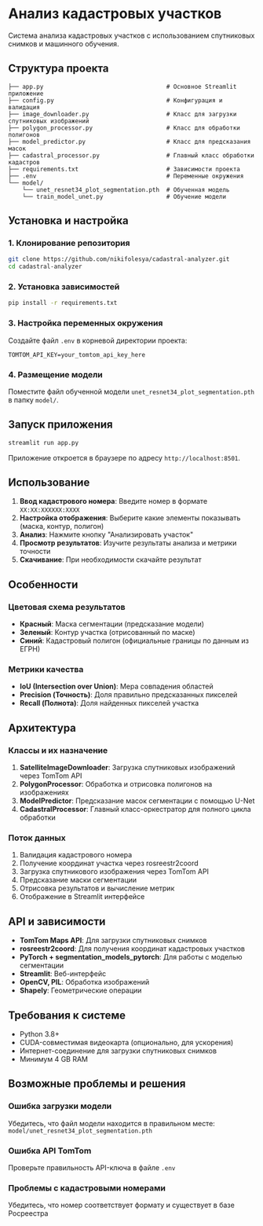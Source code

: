 # Анализ кадастровых участков

Система анализа кадастровых участков с использованием спутниковых снимков и машинного обучения.

## Структура проекта

```
├── app.py                                   # Основное Streamlit приложение
├── config.py                                # Конфигурация и валидация
├── image_downloader.py                      # Класс для загрузки спутниковых изображений
├── polygon_processor.py                     # Класс для обработки полигонов
├── model_predictor.py                       # Класс для предсказания масок
├── cadastral_processor.py                   # Главный класс обработки кадастров
├── requirements.txt                         # Зависимости проекта
├── .env                                     # Переменные окружения
└── model/
    └── unet_resnet34_plot_segmentation.pth  # Обученная модель
    └── train_model_unet.py                  # Обучение модели
```

## Установка и настройка

### 1. Клонирование репозитория

```bash
git clone https://github.com/nikifolesya/cadastral-analyzer.git
cd cadastral-analyzer
```

### 2. Установка зависимостей

```bash
pip install -r requirements.txt
```

### 3. Настройка переменных окружения

Создайте файл `.env` в корневой директории проекта:

```env
TOMTOM_API_KEY=your_tomtom_api_key_here
```

### 4. Размещение модели

Поместите файл обученной модели `unet_resnet34_plot_segmentation.pth` в папку `model/`.

## Запуск приложения

```bash
streamlit run app.py
```

Приложение откроется в браузере по адресу `http://localhost:8501`.

## Использование

1. **Ввод кадастрового номера**: Введите номер в формате `XX:XX:XXXXXX:XXXX`
2. **Настройка отображения**: Выберите какие элементы показывать (маска, контур, полигон)
3. **Анализ**: Нажмите кнопку "Анализировать участок"
4. **Просмотр результатов**: Изучите результаты анализа и метрики точности
5. **Скачивание**: При необходимости скачайте результат

## Особенности

### Цветовая схема результатов
- **Красный**: Маска сегментации (предсказание модели)
- **Зеленый**: Контур участка (отрисованный по маске)
- **Синий**: Кадастровый полигон (официальные границы по данным из ЕГРН)

### Метрики качества
- **IoU (Intersection over Union)**: Мера совпадения областей
- **Precision (Точность)**: Доля правильно предсказанных пикселей
- **Recall (Полнота)**: Доля найденных пикселей участка

## Архитектура

### Классы и их назначение

1. **SatelliteImageDownloader**: Загрузка спутниковых изображений через TomTom API
2. **PolygonProcessor**: Обработка и отрисовка полигонов на изображениях
3. **ModelPredictor**: Предсказание масок сегментации с помощью U-Net
4. **CadastralProcessor**: Главный класс-оркестратор для полного цикла обработки

### Поток данных

1. Валидация кадастрового номера
2. Получение координат участка через rosreestr2coord
3. Загрузка спутникового изображения через TomTom API
4. Предсказание маски сегментации
5. Отрисовка результатов и вычисление метрик
6. Отображение в Streamlit интерфейсе

## API и зависимости

- **TomTom Maps API**: Для загрузки спутниковых снимков
- **rosreestr2coord**: Для получения координат кадастровых участков
- **PyTorch + segmentation_models_pytorch**: Для работы с моделью сегментации
- **Streamlit**: Веб-интерфейс
- **OpenCV, PIL**: Обработка изображений
- **Shapely**: Геометрические операции

## Требования к системе

- Python 3.8+
- CUDA-совместимая видеокарта (опционально, для ускорения)
- Интернет-соединение для загрузки спутниковых снимков
- Минимум 4 GB RAM

## Возможные проблемы и решения

### Ошибка загрузки модели
Убедитесь, что файл модели находится в правильном месте: `model/unet_resnet34_plot_segmentation.pth`

### Ошибка API TomTom
Проверьте правильность API-ключа в файле `.env`

### Проблемы с кадастровыми номерами
Убедитесь, что номер соответствует формату и существует в базе Росреестра